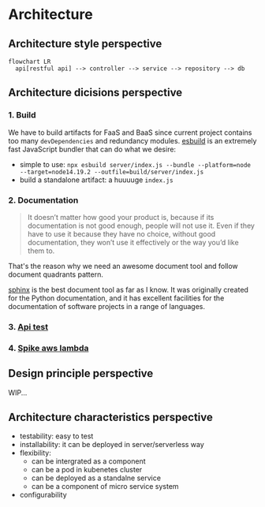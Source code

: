 # Architecture

## Architecture style perspective
```{mermaid}
flowchart LR
  api[restful api] --> controller --> service --> repository --> db
```

## Architecture dicisions perspective

### 1. Build

We have to build artifacts for FaaS and BaaS since current project contains too many `devDependencies` and redundancy modules.
[esbuild](https://esbuild.github.io/) is an extremely fast JavaScript bundler that can do what we desire:

- simple to use: `npx esbuild server/index.js --bundle --platform=node --target=node14.19.2 --outfile=build/server/index.js`
- build a standalone artifact: a huuuuge `index.js`

### 2. Documentation

> It doesn’t matter how good your product is, because if its documentation is not good enough, people will not use it. Even if they have to use it because they have no choice, without good documentation, they won’t use it effectively or the way you’d like them to.

That's the reason why we need an awesome document tool and follow document quadrants pattern.

[sphinx](https://www.sphinx-doc.org/en/master/) is the best document tool as far as I know. It was originally created for the Python documentation, and it has excellent facilities for the documentation of software projects in a range of languages.

### 3. [Api test](apitest.md)

### 4. [Spike aws lambda](spike-aws-lambda.rst)

## Design principle perspective

WIP...

## Architecture characteristics perspective

- testability: easy to test
- installability: it can be deployed in server/serverless way
- flexibility:
  - can be intergrated as a component
  - can be a pod in kubenetes cluster
  - can be deployed as a standalne service
  - can be a component of micro service system
- configurability
